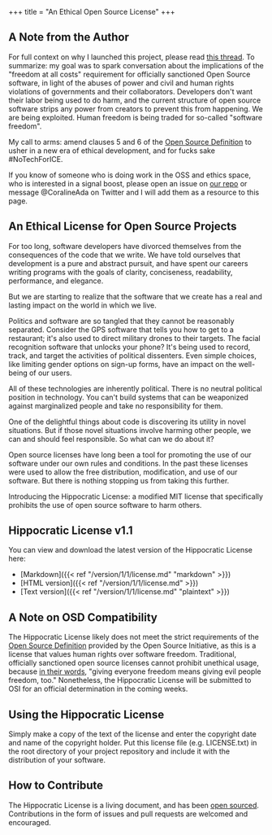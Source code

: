 +++
title = "An Ethical Open Source License"
+++

## A Note from the Author
For full context on why I launched this project, please read [this thread](https://twitter.com/CoralineAda/status/1176940605525712898). To summarize: my goal was to spark conversation about the implications of the "freedom at all costs" requirement for officially sanctioned Open Source software, in light of the abuses of power and civil and human rights violations of governments and their collaborators. Developers don't want their labor being used to do harm, and the current structure of open source software strips any power from creators to prevent this from happening. We are being exploited. Human freedom is being traded for so-called "software freedom".

My call to arms: amend clauses 5 and 6 of the [Open Source Definition](https://opensource.org/osd-annotated) to usher in a new era of ethical development, and for fucks sake #NoTechForICE.

If you know of someone who is doing work in the OSS and ethics space, who is interested in a signal boost, please open an issue on [our repo](https://github.com/ContributorCovenant/hippocratic-license) or message @CoralineAda on Twitter and I will add them as a resource to this page.

## An Ethical License for Open Source Projects
For too long, software developers have divorced themselves from the consequences of the code that we write. We have told ourselves that development is a pure and abstract pursuit, and have spent our careers writing programs with the goals of clarity, conciseness, readability, performance, and elegance.

But we are starting to realize that the software that we create has a real and lasting impact on the world in which we live.

Politics and software are so tangled that they cannot be reasonably separated. Consider the GPS software that tells you how to get to a restaurant; it's also used to direct military drones to their targets. The facial recognition software that unlocks your phone? It's being used to record, track, and target the activities of political dissenters. Even simple choices, like limiting gender options on sign-up forms, have an impact on the well-being of our users.

All of these technologies are inherently political. There is no neutral political position in technology. You can't build systems that can be weaponized against marginalized people and take no responsibility for them.

One of the delightful things about code is discovering its utility in novel situations. But if those novel situations involve harming other people, we can and should feel responsible. So what can we do about it?

Open source licenses have long been a tool for promoting the use of our software under our own rules and conditions. In the past these licenses were used to allow the free distribution, modification, and use of our software. But there is nothing stopping us from taking this further.

Introducing the Hippocratic License: a modified MIT license that specifically prohibits the use of open source software to harm others.

## Hippocratic License v1.1

You can view and download the latest version of the Hippocratic License here:

- [Markdown]({{< ref "/version/1/1/license.md" "markdown" >}})
- [HTML version]({{< ref "/version/1/1/license.md" >}})
- [Text version]({{< ref "/version/1/1/license.md" "plaintext" >}})

## A Note on OSD Compatibility

The Hippocratic License likely does not meet the strict requirements of the [Open Source Definition](https://opensource.org/osd-annotated) provided by the Open Source Initiative, as this is a license that values human rights over software freedom. Traditional, officially sanctioned open source licenses cannot prohibit unethical usage, because [in their words](https://opensource.org/faq#evil), "giving everyone freedom means giving evil people freedom, too." Nonetheless, the Hippocratic License will be submitted to OSI for an official determination in the coming weeks.

## Using the Hippocratic License

Simply make a copy of the text of the license and enter the copyright date and name of the copyright holder. Put this license file (e.g. LICENSE.txt) in the root directory of your project repository and include it with the distribution of your software.

## How to Contribute

The Hippocratic License is a living document, and has been [open sourced](https://github.com/ContributorCovenant/hippocratic-license "Hippocratic License source code").
Contributions in the form of issues and pull requests are welcomed and encouraged.
